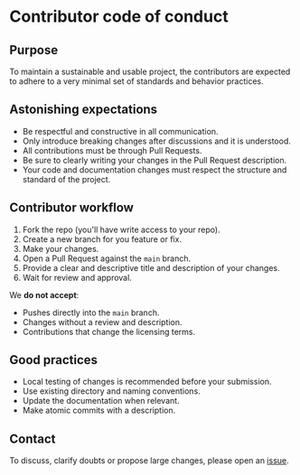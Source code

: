 # Contributor code of conduct

## Purpose

To maintain a sustainable and usable project, the contributors are expected to adhere to a very minimal set of standards and behavior practices. 

## Astonishing expectations

- Be respectful and constructive in all communication.
- Only introduce breaking changes after discussions and it is understood.
- All contributions must be through Pull Requests.
- Be sure to clearly writing your changes in the Pull Request description.
- Your code and documentation changes must respect the structure and standard of the project.

## Contributor workflow

1. Fork the repo (you'll have write access to your repo).
2. Create a new branch for you feature or fix.
3. Make your changes.
4. Open a Pull Request against the `main` branch.
5. Provide a clear and descriptive title and description of your changes.
6. Wait for review and approval.

We **do not accept**:
- Pushes directly into the `main` branch.
- Changes without a review and description.
- Contributions that change the licensing terms.

## Good practices

- Local testing of changes is recommended before your submission.
- Use existing directory and naming conventions.
- Update the documentation when relevant.
- Make atomic commits with a description.

## Contact

To discuss, clarify doubts or propose large changes, please open an [issue](https://github.com/jmeiracorbal/guaca-guaca/issues).